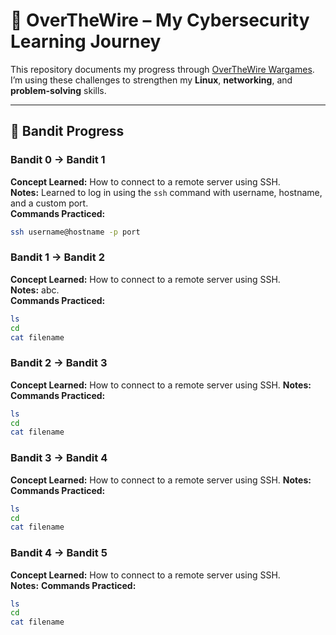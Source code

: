 # 🔐 OverTheWire – My Cybersecurity Learning Journey

This repository documents my progress through [OverTheWire Wargames](https://overthewire.org/wargames/).  
I’m using these challenges to strengthen my **Linux**, **networking**, and **problem-solving** skills.

---

## 🎯 Bandit Progress

### Bandit 0 → Bandit 1
**Concept Learned:** How to connect to a remote server using SSH.  
**Notes:** Learned to log in using the `ssh` command with username, hostname, and a custom port.  
**Commands Practiced:**
```bash
ssh username@hostname -p port
```

### Bandit 1 → Bandit 2
**Concept Learned:** How to connect to a remote server using SSH.  
**Notes:** abc.  
**Commands Practiced:** 
```bash
ls
cd
cat filename
```

### Bandit 2 → Bandit 3
**Concept Learned:** How to connect to a remote server using SSH.
**Notes:**
**Commands Practiced:** 
```bash
ls
cd
cat filename
```

### Bandit 3 → Bandit 4
**Concept Learned:** How to connect to a remote server using SSH. 
**Notes:**
**Commands Practiced:** 
```bash
ls
cd
cat filename
```

### Bandit 4 → Bandit 5
**Concept Learned:** How to connect to a remote server using SSH.  
**Notes:**
**Commands Practiced:** 
```bash
ls
cd
cat filename
```
